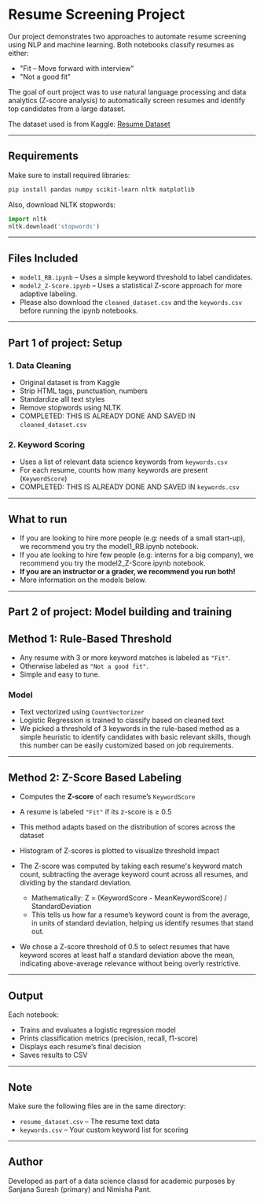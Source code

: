 
# Resume Screening Project


Our project demonstrates two approaches to automate resume screening using NLP and machine learning. Both notebooks classify resumes as either:

- "Fit – Move forward with interview"
- "Not a good fit"

The goal of ourt project was to use natural language processing and data analytics (Z-score analysis) to automatically screen resumes and identify top candidates from a large dataset.
  
The dataset used is from Kaggle: [Resume Dataset](https://www.kaggle.com/datasets/gauravduttakiit/resume-dataset)

---

## Requirements

Make sure to install required libraries:
```bash
pip install pandas numpy scikit-learn nltk matplotlib
```

Also, download NLTK stopwords:
```python
import nltk
nltk.download('stopwords')
```

---

## Files Included

- `model1_RB.ipynb` – Uses a simple keyword threshold to label candidates.
- `model2_Z-Score.ipynb` – Uses a statistical Z-score approach for more adaptive labeling.
- Please also download the `cleaned_dataset.csv` and the `keywords.csv` before running the ipynb notebooks.

---

## Part 1 of project: Setup

### 1. Data Cleaning
- Original dataset is from Kaggle
- Strip HTML tags, punctuation, numbers
- Standardize alll text styles
- Remove stopwords using NLTK
- COMPLETED: THIS IS ALREADY DONE AND SAVED IN `cleaned_dataset.csv`

### 2. Keyword Scoring
- Uses a list of relevant data science keywords from `keywords.csv`
- For each resume, counts how many keywords are present (`KeywordScore`)
- COMPLETED: THIS IS ALREADY DONE AND SAVED IN `keywords.csv`

---

## What to run

- If you are looking to hire more people (e.g: needs of a small start-up), we recommend you try the model1_RB.ipynb notebook.
- If you ate looking to hire few people (e.g: interns for a big company), we recommend you try the model2_Z-Score.ipynb notebook.
- **If you are an instructor or a grader, we recommend you run both!**
- More information on the models below. 
---

## Part 2 of project: Model building and training

## Method 1: Rule-Based Threshold

- Any resume with 3 or more keyword matches is labeled as `"Fit"`.
- Otherwise labeled as `"Not a good fit"`.
- Simple and easy to tune.

### Model
- Text vectorized using `CountVectorizer`
- Logistic Regression is trained to classify based on cleaned text
- We picked a threshold of 3 keywords in the rule-based method as a simple heuristic to identify candidates with basic relevant skills, though this number can be easily customized based on job requirements.

---

## Method 2: Z-Score Based Labeling

- Computes the **Z-score** of each resume’s `KeywordScore`
- A resume is labeled `"Fit"` if its z-score is ≥ 0.5
- This method adapts based on the distribution of scores across the dataset
- Histogram of Z-scores is plotted to visualize threshold impact

- The Z-score was computed by taking each resume's keyword match count, subtracting the average keyword count across all resumes, and dividing by the standard deviation.

  - Mathematically: Z = (KeywordScore - MeanKeywordScore) / StandardDeviation
  - This tells us how far a resume’s keyword count is from the average, in units of standard deviation, helping us identify resumes that         stand out.

- We chose a Z-score threshold of 0.5 to select resumes that have keyword scores at least half a standard deviation above the mean, indicating above-average relevance without being overly restrictive.

---

## Output

Each notebook:
- Trains and evaluates a logistic regression model
- Prints classification metrics (precision, recall, f1-score)
- Displays each resume’s final decision
- Saves results to CSV

---

## Note

Make sure the following files are in the same directory:
- `resume_dataset.csv` – The resume text data
- `keywords.csv` – Your custom keyword list for scoring

---

## Author
Developed as part of a data science classd for academic purposes by Sanjana Suresh (primary) and Nimisha Pant.

